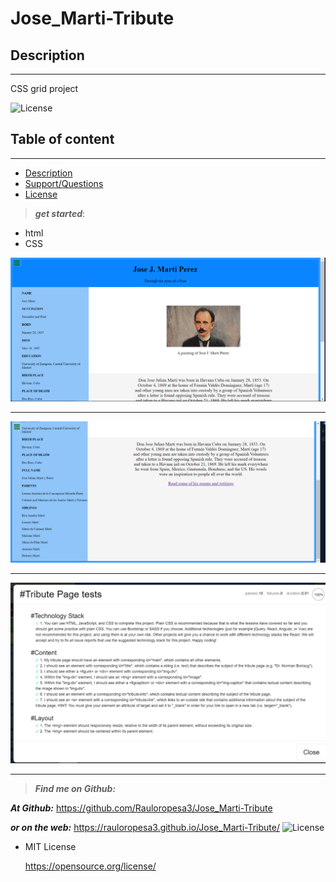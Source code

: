 # Jose_Marti-Tribute

## Description

---

CSS grid project

![License](https://img.shields.io/badge/LICENSE-MIT-maroon)

## Table of content

---

- [Description](#description)
- [Support/Questions](#supportquestions)
- [License](#license)

> **_get started_**:

- html
- CSS

![picture of the tribute page](tribute_1.png)

---

![picture of the tribute page](tribute_2.png)

---

![picture of the tribute page test](tribute_test.png)

---

> **_Find me on Github:_**

**_At Github:_**
<https://github.com/Rauloropesa3/Jose_Marti-Tribute>

**_or on the web:_**
<https://rauloropesa3.github.io/Jose_Marti-Tribute/>
![License](https://img.shields.io/badge/LICENSE-MIT-maroon)

- MIT License

  <https://opensource.org/license/>
